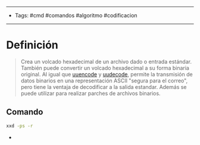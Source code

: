 --------------------
- Tags: #cmd #comandos #algoritmo #codificacion
-----------------------------
# Definición

> Crea un volcado hexadecimal de un archivo dado o entrada estándar. También puede convertir un volcado hexadecimal a su forma binaria original. Al igual que [uuencode](uuencode.md) y [uudecode](uudecode.md), permite la transmisión de datos binarios en una representación ASCII "segura para el correo", pero tiene la ventaja de decodificar a la salida estandar. Además se puede utilizar para realizar parches de archivos binarios.

## Comando

```bash
xxd -ps -r
```
-
